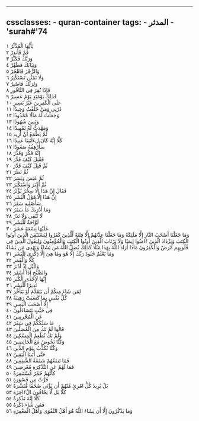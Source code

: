 
---
cssclasses:
    - quran-container
tags:
    - المدثر
    - 'surah#'74
---

يَأَيُّهَا الْمُدَّثِّرُ  ١<br>
قُمْ فَأَنذِرْ  ٢<br>
وَرَبَّكَ فَكَبِّرْ  ٣<br>
وَثِيَابَكَ فَطَهِّرْ  ٤<br>
وَالرُّجْزَ فَاهْجُرْ  ٥<br>
وَلَا تَمْنُن تَسْتَكْثِرُ  ٦<br>
وَلِرَبِّكَ فَاصْبِرْ  ٧<br>
فَإِذَا نُقِرَ فِى النَّاقُورِ  ٨<br>
فَذَلِكَ يَوْمَئِذٍ يَوْمٌ عَسِيرٌ  ٩<br>
عَلَى الْكَفِرِينَ غَيْرُ يَسِيرٍ  ١۰<br>
ذَرْنِى وَمَنْ خَلَقْتُ وَحِيدًا  ١١<br>
وَجَعَلْتُ لَهُ مَالًا مَّمْدُودًا  ١٢<br>
وَبَنِينَ شُهُودًا  ١٣<br>
وَمَهَّدتُّ لَهُ تَمْهِيدًا  ١٤<br>
ثُمَّ يَطْمَعُ أَنْ أَزِيدَ  ١٥<br>
كَلَّا إِنَّهُ كَانَ لِءَايَتِنَا عَنِيدًا  ١٦<br>
سَأُرْهِقُهُ صَعُودًا  ١٧<br>
إِنَّهُ فَكَّرَ وَقَدَّرَ  ١٨<br>
فَقُتِلَ كَيْفَ قَدَّرَ  ١٩<br>
ثُمَّ قُتِلَ كَيْفَ قَدَّرَ  ٢۰<br>
ثُمَّ نَظَرَ  ٢١<br>
ثُمَّ عَبَسَ وَبَسَرَ  ٢٢<br>
ثُمَّ أَدْبَرَ وَاسْتَكْبَرَ  ٢٣<br>
فَقَالَ إِنْ هَذَا إِلَّا سِحْرٌ يُؤْثَرُ  ٢٤<br>
إِنْ هَذَا إِلَّا قَوْلُ الْبَشَرِ  ٢٥<br>
سَأُصْلِيهِ سَقَرَ  ٢٦<br>
وَمَا أَدْرَىكَ مَا سَقَرُ  ٢٧<br>
لَا تُبْقِى وَلَا تَذَرُ  ٢٨<br>
لَوَّاحَةٌ لِّلْبَشَرِ  ٢٩<br>
عَلَيْهَا تِسْعَةَ عَشَرَ  ٣۰<br>
وَمَا جَعَلْنَا أَصْحَبَ النَّارِ إِلَّا مَلَئِكَةً وَمَا جَعَلْنَا عِدَّتَهُمْ إِلَّا فِتْنَةً لِّلَّذِينَ كَفَرُوا لِيَسْتَيْقِنَ الَّذِينَ أُوتُوا الْكِتَبَ وَيَزْدَادَ الَّذِينَ ءَامَنُوا إِيمَنًا وَلَا يَرْتَابَ الَّذِينَ أُوتُوا الْكِتَبَ وَالْمُؤْمِنُونَ وَلِيَقُولَ الَّذِينَ فِى قُلُوبِهِم مَّرَضٌ وَالْكَفِرُونَ مَاذَا أَرَادَ اللَّهُ بِهَذَا مَثَلًا كَذَلِكَ يُضِلُّ اللَّهُ مَن يَشَاءُ وَيَهْدِى مَن يَشَاءُ وَمَا يَعْلَمُ جُنُودَ رَبِّكَ إِلَّا هُوَ وَمَا هِىَ إِلَّا ذِكْرَى لِلْبَشَرِ  ٣١<br>
كَلَّا وَالْقَمَرِ  ٣٢<br>
وَالَّيْلِ إِذْ أَدْبَرَ  ٣٣<br>
وَالصُّبْحِ إِذَا أَسْفَرَ  ٣٤<br>
إِنَّهَا لَإِحْدَى الْكُبَرِ  ٣٥<br>
نَذِيرًا لِّلْبَشَرِ  ٣٦<br>
لِمَن شَاءَ مِنكُمْ أَن يَتَقَدَّمَ أَوْ يَتَأَخَّرَ  ٣٧<br>
كُلُّ نَفْسٍ بِمَا كَسَبَتْ رَهِينَةٌ  ٣٨<br>
إِلَّا أَصْحَبَ الْيَمِينِ  ٣٩<br>
فِى جَنَّتٍ يَتَسَاءَلُونَ  ٤۰<br>
عَنِ الْمُجْرِمِينَ  ٤١<br>
مَا سَلَكَكُمْ فِى سَقَرَ  ٤٢<br>
قَالُوا لَمْ نَكُ مِنَ الْمُصَلِّينَ  ٤٣<br>
وَلَمْ نَكُ نُطْعِمُ الْمِسْكِينَ  ٤٤<br>
وَكُنَّا نَخُوضُ مَعَ الْخَائِضِينَ  ٤٥<br>
وَكُنَّا نُكَذِّبُ بِيَوْمِ الدِّينِ  ٤٦<br>
حَتَّى أَتَىنَا الْيَقِينُ  ٤٧<br>
فَمَا تَنفَعُهُمْ شَفَعَةُ الشَّفِعِينَ  ٤٨<br>
فَمَا لَهُمْ عَنِ التَّذْكِرَةِ مُعْرِضِينَ  ٤٩<br>
كَأَنَّهُمْ حُمُرٌ مُّسْتَنفِرَةٌ  ٥۰<br>
فَرَّتْ مِن قَسْوَرَةٍ  ٥١<br>
بَلْ يُرِيدُ كُلُّ امْرِئٍ مِّنْهُمْ أَن يُؤْتَى صُحُفًا مُّنَشَّرَةً  ٥٢<br>
كَلَّا بَل لَّا يَخَافُونَ الْءَاخِرَةَ  ٥٣<br>
كَلَّا إِنَّهُ تَذْكِرَةٌ  ٥٤<br>
فَمَن شَاءَ ذَكَرَهُ  ٥٥<br>
وَمَا يَذْكُرُونَ إِلَّا أَن يَشَاءَ اللَّهُ هُوَ أَهْلُ التَّقْوَى وَأَهْلُ الْمَغْفِرَةِ  ٥٦<br>
